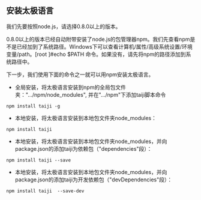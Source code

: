 ## 安装太极语言


我们先要按照node.js，请选择0.8.0以上的版本。

0.8.0以上的版本已经自动附带安装了node.js的包管理器npm。我们先查看npm是不是已经加到了系统路径。Windows下可以查看计算机/属性/高级系统设置/环境变量/path。[root
]#echo $PATH 命令。如果没有，请先将npm的路径添加到系统路径中。

下一步，我们使用下面的命令之一就可以用npm安装太极语言。

* 全局安装，将太极语言安装到npm的全局包文件夹：".../npm/node_modules", 并在".../npm"下添加taiji脚本命令

```shell
npm install taiji -g
```

* 本地安装，将太极语言安装到本地包文件夹node_modules：

```shell
npm install taiji
```

* 本地安装，将太极语言安装到本地包文件夹node_modules，并向package.json的添加taiji为依赖包（"dependencies"段）：

```shell
npm install taiji --save
```

* 本地安装，将太极语言安装到本地包文件夹node_modules，并向package.json的添加taiji为开发依赖包（"devDependencies"段）：

```shell
npm install taiji  --save-dev
```
  